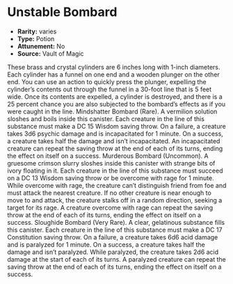 
# Unstable Bombard

* **Rarity:** varies
* **Type:** Potion
* **Attunement:** No
* **Source:** Vault of Magic


These brass and crystal cylinders are 6 inches long with 1-inch diameters. Each cylinder has a funnel on one end and a wooden plunger on the other end. You can use an action to quickly press the plunger, expelling the cylinder’s contents out through the funnel in a 30-foot line that is 5 feet wide. Once its contents are expelled, a cylinder is destroyed, and there is a 25 percent chance you are also subjected to the bombard’s effects as if you were caught in the line. Mindshatter Bombard (Rare). A vermilion solution sloshes and boils inside this canister. Each creature in the line of this substance must make a DC 15 Wisdom saving throw. On a failure, a creature takes 3d6 psychic damage and is incapacitated for 1 minute. On a success, a creature takes half the damage and isn’t incapacitated. An incapacitated creature can repeat the saving throw at the end of each of its turns, ending the effect on itself on a success. Murderous Bombard (Uncommon). A gruesome crimson slurry sloshes inside this canister with strange bits of ivory floating in it. Each creature in the line of this substance must succeed on a DC 13 Wisdom saving throw or be overcome with rage for 1 minute. While overcome with rage, the creature can’t distinguish friend from foe and must attack the nearest creature. If no other creature is near enough to move to and attack, the creature stalks off in a random direction, seeking a target for its rage. A creature overcome with rage can repeat the saving throw at the end of each of its turns, ending the effect on itself on a success. Sloughide Bombard (Very Rare). A clear, gelatinous substance fills this canister. Each creature in the line of this substance must make a DC 17 Constitution saving throw. On a failure, a creature takes 6d6 acid damage and is paralyzed for 1 minute. On a success, a creature takes half the damage and isn’t paralyzed. While paralyzed, the creature takes 2d6 acid damage at the start of each of its turns. A paralyzed creature can repeat the saving throw at the end of each of its turns, ending the effect on itself on a success.
